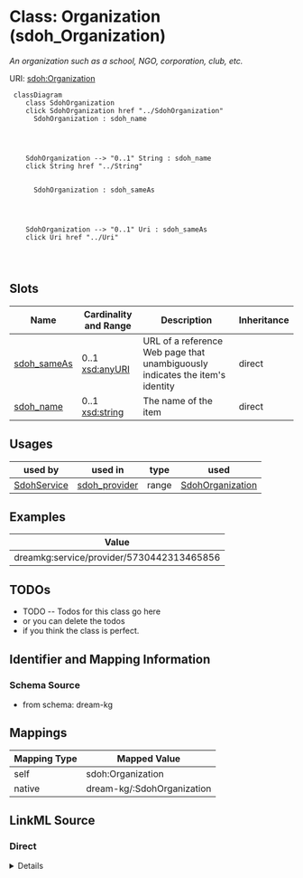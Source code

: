 

# Class: Organization (sdoh_Organization)


_An organization such as a school, NGO, corporation, club, etc._





URI: [sdoh:Organization](http://schema.org/Organization)






```mermaid
 classDiagram
    class SdohOrganization
    click SdohOrganization href "../SdohOrganization"
      SdohOrganization : sdoh_name
        
          
    
    
    SdohOrganization --> "0..1" String : sdoh_name
    click String href "../String"

        
      SdohOrganization : sdoh_sameAs
        
          
    
    
    SdohOrganization --> "0..1" Uri : sdoh_sameAs
    click Uri href "../Uri"

        
      
```




<!-- no inheritance hierarchy -->


## Slots

| Name | Cardinality and Range | Description | Inheritance |
| ---  | --- | --- | --- |
| [sdoh_sameAs](../slots/sdoh_sameAs.md) | 0..1 <br/> [xsd:anyURI](http://www.w3.org/2001/XMLSchema#anyURI) | URL of a reference Web page that unambiguously indicates the item's identity | direct |
| [sdoh_name](../slots/sdoh_name.md) | 0..1 <br/> [xsd:string](http://www.w3.org/2001/XMLSchema#string) | The name of the item | direct |





## Usages

| used by | used in | type | used |
| ---  | --- | --- | --- |
| [SdohService](../classes/SdohService.md) | [sdoh_provider](../slots/sdoh_provider.md) | range | [SdohOrganization](../classes/SdohOrganization.md) |







## Examples

| Value |
| --- |
| dreamkg:service/provider/5730442313465856 |

## TODOs

* TODO -- Todos for this class go here
* or you can delete the todos
* if you think the class is perfect.

## Identifier and Mapping Information







### Schema Source


* from schema: dream-kg




## Mappings

| Mapping Type | Mapped Value |
| ---  | ---  |
| self | sdoh:Organization |
| native | dream-kg/:SdohOrganization |







## LinkML Source

<!-- TODO: investigate https://stackoverflow.com/questions/37606292/how-to-create-tabbed-code-blocks-in-mkdocs-or-sphinx -->

### Direct

<details>
```yaml
name: sdoh_Organization
description: An organization such as a school, NGO, corporation, club, etc.
title: Organization
todos:
- TODO -- Todos for this class go here
- or you can delete the todos
- if you think the class is perfect.
notes:
- There are 87 instances of this class.
examples:
- value: dreamkg:service/provider/5730442313465856
from_schema: dream-kg
slots:
- sdoh_sameAs
- sdoh_name
class_uri: sdoh:Organization

```
</details>

### Induced

<details>
```yaml
name: sdoh_Organization
description: An organization such as a school, NGO, corporation, club, etc.
title: Organization
todos:
- TODO -- Todos for this class go here
- or you can delete the todos
- if you think the class is perfect.
notes:
- There are 87 instances of this class.
examples:
- value: dreamkg:service/provider/5730442313465856
from_schema: dream-kg
attributes:
  sdoh_sameAs:
    name: sdoh_sameAs
    description: URL of a reference Web page that unambiguously indicates the item's
      identity. E.g. the URL of the item's Wikipedia page, Wikidata entry, or official
      website.
    title: sameAs
    todos:
    - TODO -- Todos for this slot go here
    - or you can delete the todos
    - if you think the class is perfect.
    comments:
    - 127 occurrences with subject type sdoh_Organization and object type uri.
    examples:
    - value: dreamkg:service/provider/4874573658193920 sdoh:sameAs https://www.twitter.com/@WedgeRecovery
    from_schema: dream-kg
    rank: 1000
    slot_uri: sdoh:sameAs
    alias: sdoh_sameAs
    owner: sdoh_Organization
    domain_of:
    - sdoh_Organization
    range: uri
  sdoh_name:
    name: sdoh_name
    description: The name of the item.
    title: name
    todos:
    - TODO -- Todos for this slot go here
    - or you can delete the todos
    - if you think the class is perfect.
    comments:
    - 89 occurrences with subject type sdoh_Organization and object type string.
    - 88 occurrences with subject type sdoh_Service and object type string.
    examples:
    - value: dreamkg:service/provider/4967372504694784 sdoh:name Church World Service
        Inc
    - value: dreamkg:service/4873770804707328 sdoh:name Food Assistance and Relief
    from_schema: dream-kg
    rank: 1000
    slot_uri: sdoh:name
    alias: sdoh_name
    owner: sdoh_Organization
    domain_of:
    - sdoh_Organization
    - sdoh_Service
    range: string
class_uri: sdoh:Organization

```
</details>
